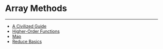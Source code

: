 # Array Methods

---

- [A Civilized Guide](https://jrsinclair.com/javascript-array-methods-cheat-sheet)
- [Higher-Order Functions](https://medium.com/humans-create-software/a-dirt-simple-introduction-to-higher-order-functions-in-javascript-b33bf9e19056)
- [Map](https://www.youtube.com/watch?v=bCqtb-Z5YGQ&list=PL0zVEGEvSaeEd9hlmCXrk5yUyqUag-n84&index=2)
- [Reduce Basics](https://www.youtube.com/watch?v=Wl98eZpkp-c&list=PL0zVEGEvSaeEd9hlmCXrk5yUyqUag-n84&index=3)
